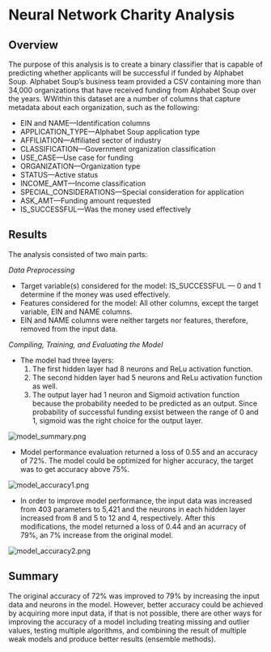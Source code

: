 # Neural Network Charity Analysis

## Overview
The purpose of this analysis is to create a binary classifier that is capable of predicting whether applicants will be successful if funded by Alphabet Soup. Alphabet Soup’s business team provided a CSV containing more than 34,000 organizations that have received funding from Alphabet Soup over the years. WWithin this dataset are a number of columns that capture metadata about each organization, such as the following:

* EIN and NAME—Identification columns
* APPLICATION_TYPE—Alphabet Soup application type
* AFFILIATION—Affiliated sector of industry
* CLASSIFICATION—Government organization classification
* USE_CASE—Use case for funding
* ORGANIZATION—Organization type
* STATUS—Active status
* INCOME_AMT—Income classification
* SPECIAL_CONSIDERATIONS—Special consideration for application
* ASK_AMT—Funding amount requested
* IS_SUCCESSFUL—Was the money used effectively 

## Results
The analysis consisted of two main parts:

*Data Preprocessing*
  * Target variable(s) considered for the model: IS_SUCCESSFUL — 0 and 1 determine if the money was used effectively.
  * Features considered for the model: All other columns, except the target variable, EIN and NAME columns.
  * EIN and NAME columns were neither targets nor features, therefore, removed from the input data.

*Compiling, Training, and Evaluating the Model*
  * The model had three layers:
    1. The first hidden layer had 8 neurons and ReLu activation function.
    2. The second hidden layer had 5 neurons and ReLu activation function as well.
    3. The output layer had 1 neuron and Sigmoid activation function because the probability needed to be predicted as an output. Since probability of successful funding exsist between the range of 0 and 1, sigmoid was the right choice for the output layer.

![model_summary.png]()

  * Model performance evaluation returned a loss of 0.55 and an accuracy of 72%. The model could be optimized for higher accuracy, the target was to get accuracy above 75%.

![model_accuracy1.png]()

  * In order to improve model performance, the input data was increased from 403 parameters to 5,421 and the neurons in each hidden layer increased from 8 and 5 to 12 and 4, respectively. After this modifications, the model returned a loss of 0.44 and an acurracy of 79%, an 7% increase from the original model.

![model_accuracy2.png]()
 
 ## Summary
The original accuracy of 72% was improved to 79% by increasing the input data and neurons in the model. However, better accuracy could be achieved by acquiring more input data, if that is not possible, there are other ways for improving the accuracy of a model including treating missing and outlier values, testing multiple algorithms, and combining the result of multiple weak models and produce better results (ensemble methods). 
